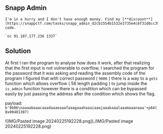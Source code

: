 ## Snapp Admin

````
I'm in a hurry and I don't have enough money. Find my [**discount**](https://snappctf.com/tasks/snapp_admin_d2cb1554b1532e3735e4c6f31d8cc396b356083c.txz) code.

`nc 91.107.177.236 1337`
````
## Solution

At first I ran the program to analyse how does it work, after that realizing that the first input is not vulnerable to overflow, I searched the program for the password that it was asking and reading the assembly code of the program I figured that with  correct password ( `9606` ) there is a way to a `gets` function which allows overflow ( 56 length padding ) to jump inside the `is_admin` function however there is a condition which can be bypassed easily by just passing the address after the condition which shows the flag.

payload:
`b'9606\naaaabaaacaaadaaaeaaafaaagaaahaaaiaaajaaakaaalaaamaaanaaa'+p64(0x00401307)`

![IMG/Pasted image 20240225192228.png](./IMG/Pasted image 20240225192228.png)